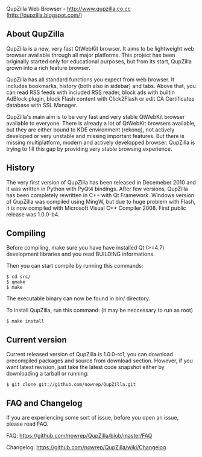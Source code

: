 QupZilla Web Browser - http://www.qupzilla.co.cc (http://qupzilla.blogspot.com/)

About QupZilla
----------------------------------------------------------------------------------------

QupZilla is a new, very fast QtWebKit browser. It aims to be lightweight web browser
available through all major platforms. This project has been originally started only
for educational purposes, but from its start, QupZilla grown into a rich feature browser.

QupZilla has all standard functions you expect from web browser. It includes bookmarks,
history (both also in sidebar) and tabs. Above that, you can read RSS feeds with included
RSS reader, block ads with builtin AdBlock plugin, block Flash content with Click2Flash
or edit CA Certificates database with SSL Manager.

QupZilla's main aim is to be very fast and very stable QtWebKit browser available to everyone.
There is already a lot of QtWebKit browsers available, but they are either bound to KDE
environment (rekonq), not actively developed or very unstable and missing important
features. But there is missing multiplatform, modern and actively developped browser. QupZilla 
is trying to fill this gap by providing very stable browsing experience.

History
----------------------------------------------------------------------------------------

The very first version of QupZilla has been released in Decemeber 2010 and it was written
in Python with PyQt4 bindings. After few versions, QupZilla has been completely rewritten
in C++ with Qt Framework. Windows version of QupZilla was compiled using MingW, but due to
huge problem with Flash, it is now compiled with Microsoft Visual C++ Compiler 2008.
First public release was 1.0.0-b4.

Compiling
----------------------------------------------------------------------------------------

Before compiling, make sure you have have installed Qt (>=4.7) development libraries and
you read BUILDING informations.

Then you can start compile by running this commands:

    $ cd src/
    $ qmake
    $ make

The executable binary can now be found in bin/ directory.

To install QupZilla, run this command: (it may be neccessary to run as root)

    $ make install
    
Current version
----------------------------------------------------------------------------------------

Current released version of QupZilla is 1.0.0-rc1, you can download precompiled packages
and source from download section.
However, if you want latest revision, just take the latest code snapshot either by
downloading a tarball or running:

    $ git clone git://github.com/nowrep/QupZilla.git
    
FAQ and Changelog
----------------------------------------------------------------------------------------

If you are experiencing some sort of issue, before you open an issue, please read FAQ.

FAQ:       https://github.com/nowrep/QupZilla/blob/master/FAQ

Changelog: https://github.com/nowrep/QupZilla/wiki/Changelog
